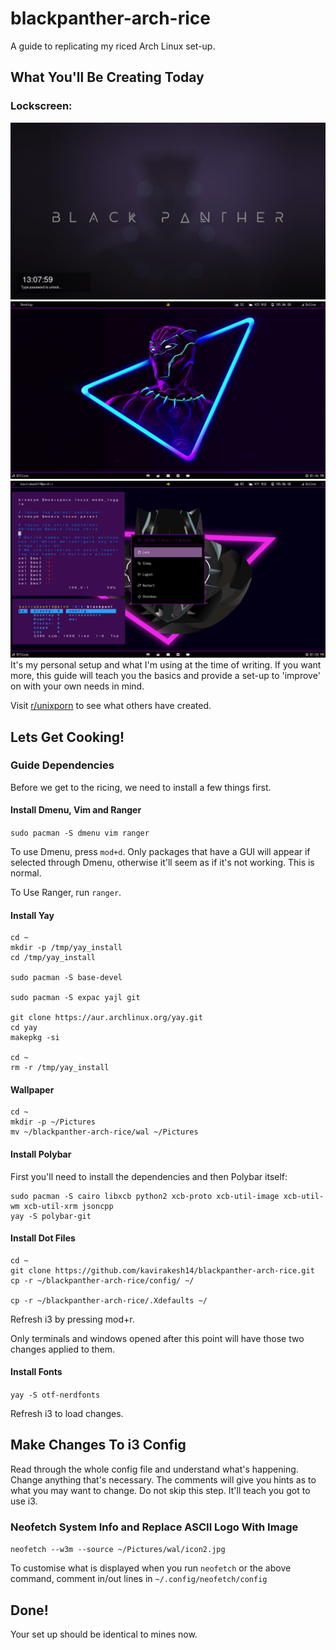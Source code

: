# blackpanther-arch-rice
A guide to replicating my riced Arch Linux set-up. 
## What You'll Be Creating Today

### Lockscreen:
![The Setup](https://github.com/kavirakesh14/blackpanther-arch-rice/blob/master-branch/screenshots/lockscreen.png)
![The Setup](https://github.com/kavirakesh14/blackpanther-arch-rice/blob/master-branch/screenshots/home.png)
![The Setup](https://github.com/kavirakesh14/blackpanther-arch-rice/blob/master-branch/screenshots/powermenu.png)
It's my personal setup and what I'm using at the time of writing. If you want more, this guide will teach you the basics and provide a set-up to 'improve' on with your own needs in mind.

Visit [r/unixporn](https://www.reddit.com/r/unixporn/) to see what others have created.

## Lets Get Cooking!

### Guide Dependencies

Before we get to the ricing, we need to install a few things first.

#### Install Dmenu, Vim and Ranger

`sudo pacman -S dmenu vim ranger`

To use Dmenu, press `mod+d`. Only packages that have a GUI will appear if selected through Dmenu, otherwise it'll seem as if it's not working. This is normal.

To Use Ranger, run `ranger`.

#### Install Yay

```
cd ~
mkdir -p /tmp/yay_install
cd /tmp/yay_install

sudo pacman -S base-devel

sudo pacman -S expac yajl git

git clone https://aur.archlinux.org/yay.git
cd yay
makepkg -si

cd ~
rm -r /tmp/yay_install
```
#### Wallpaper
```
cd ~
mkdir -p ~/Pictures
mv ~/blackpanther-arch-rice/wal ~/Pictures
```
#### Install Polybar

First you'll need to install the dependencies and then Polybar itself:
```
sudo pacman -S cairo libxcb python2 xcb-proto xcb-util-image xcb-util-wm xcb-util-xrm jsoncpp
yay -S polybar-git
```
#### Install Dot Files

```
cd ~
git clone https://github.com/kavirakesh14/blackpanther-arch-rice.git
cp -r ~/blackpanther-arch-rice/config/ ~/

cp -r ~/blackpanther-arch-rice/.Xdefaults ~/
```
Refresh i3 by pressing mod+r.

Only terminals and windows opened after this point will have those two changes applied to them.
#### Install Fonts

`yay -S otf-nerdfonts`

Refresh i3 to load changes.

## Make Changes To i3 Config
Read through the whole config file and understand what's happening. Change anything that's necessary. The comments will give you hints as to what you may want to change. Do not skip this step. It'll teach you got to use i3.

### Neofetch System Info and Replace ASCII Logo With Image

`neofetch --w3m --source ~/Pictures/wal/icon2.jpg`

To customise what is displayed when you run `neofetch` or the above command, comment in/out lines in `~/.config/neofetch/config`

## Done!

Your set up should be identical to mines now.
